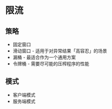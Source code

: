# 限流


## 策略
* 固定窗口
* 滑动窗口 - 适用于对异常结果「高容忍」的场景
* 漏桶 - 最适合作为一个通用方案
* 令牌桶 - 需要尽可能的压榨程序的性能

## 模式
* 客户端模式
* 服务端模式